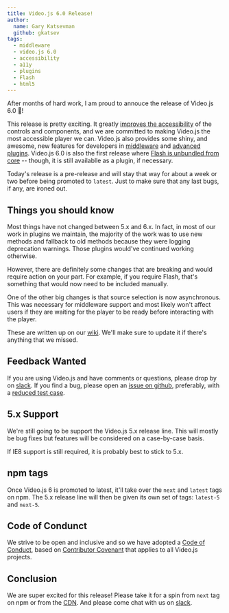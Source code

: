 ```yaml
---
title: Video.js 6.0 Release!
author:
  name: Gary Katsevman
  github: gkatsev
tags:
  - middleware
  - video.js 6.0
  - accessibility
  - a11y
  - plugins
  - Flash
  - html5
---
```


After months of hard work, I am proud to annouce the release of Video.js 6.0 🎉!

This release is pretty exciting. It greatly [improves the accessibility][a11y-post] of the controls and components, and we are committed to making Video.js the most accessible player we can. Video.js also provides some shiny, and awesome, new features for developers in [middleware][] and [advanced plugins][]. Video.js 6.0 is also the first release where [Flash is unbundled from core][remove-flash] -- though, it is still availablle as a plugin, if necessary.

Today's release is a pre-release and will stay that way for about a week or two before being promoted to `latest`. Just to make sure that any last bugs, if any, are ironed out.

## Things you should know
Most things have not changed between 5.x and 6.x. In fact, in most of our work in plugins we maintain, the majority of the work was to use new methods and fallback to old methods because they were logging deprecation warnings. Those plugins would've continued working otherwise.

However, there are definitely some changes that are breaking and would require action on your part. For example, if you require Flash, that's something that would now need to be included manually.

One of the other big changes is that source selection is now asynchronous. This was necessary for middleware support and most likely won't affect users if they are waiting for the player to be ready before interacting with the player.

These are written up on our [wiki][breaking-6]. We'll make sure to update it if there's anything that we missed.

## Feedback Wanted
If you are using Video.js and have comments or questions, please drop by on [slack][]. If you find a bug, please open an [issue on github][new-issue], preferably, with a [reduced test case][reduced].

## 5.x Support
We're still going to be support the Video.js 5.x release line. This will mostly be bug fixes but features will be considered on a case-by-case basis.

If IE8 support is still required, it is probably best to stick to 5.x.

## npm tags

Once Video.js 6 is promoted to latest, it'll take over the `next` and `latest` tags on npm. The 5.x release line will then be given its own set of tags: `latest-5` and `next-5`.

## Code of Condunct

We strive to be open and inclusive and so we have adopted a [Code of Conduct][coc], based on [Contributor Covenant][contrib-cov] that applies to all Video.js projects.

## Conclusion

We are super excited for this release! Please take it for a spin from `next` tag on npm or from the [CDN][vjs-6]. And please come chat with us on [slack][].

[a11y-post]: Feature-Spotlight-Accessibility.md
[middleware]: Feature-Spotlight-Middleware.md
[advanced plugins]: Feature-Spotlight-Advanced-Plugins.md
[remove-flash]: Video-js-removes-Flash-from-core-player.md
[breaking-6]: https://github.com/videojs/video.js/wiki/Video.js-6-Migration-Guide
[new-issue]: https://github.com/videojs/video.js/issues/new
[slack]: http://slack.videojs.com
[reduced]: https://css-tricks.com/reduced-test-cases/
[coc]: https://github.com/videojs/video.js/blob/master/CODE_OF_CONDUCT.md
[contrib-cov]: http://contributor-covenant.org
[vjs-6]: http://vjs.zencdn.net/6.0.0/video.js
